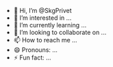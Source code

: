 - 👋 Hi, I’m @SkgPrivet
- 👀 I’m interested in ...
- 🌱 I’m currently learning ...
- 💞️ I’m looking to collaborate on ...
- 📫 How to reach me ...
- 😄 Pronouns: ...
- ⚡ Fun fact: ...

<!---
SkgPrivet/SkgPrivet is a ✨ special ✨ repository because its `README.md` (this file) appears on your GitHub profile.
You can click the Preview link to take a look at your changes.
--->
